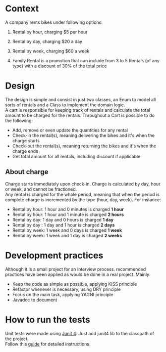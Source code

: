 # Context

A company rents bikes under following options:

1. Rental by hour, charging $5 per hour

2. Rental by day, charging $20 a day

3. Rental by week, charging $60 a week

4. Family Rental is a promotion that can include from 3 to 5 Rentals (of any type) with a discount of 30% of the total price

# Design

The design is simple and consist in just two classes, an Enum to model all sorts of rentals and a Class to implement the domain logic.  
A cart is responsible for keeping track of rentals and calculate the total amount to be charged for the rentals.
Throughout a Cart is possible to do the following:
+ Add, remove or even update the quantities for any rental
+ Check-in the rental(s), meaning delivering the bikes and it's when the charge starts
+ Check-out the rental(s), meaning returning the bikes and it's when the charge ends
+ Get total amount for all rentals, including discount if applicable

## About charge
Charge starts immediately upon check-in. 
Charge is calculated by day, hour or week, and cannot be fractioned.  
Any rental is charged for the whole period, meaning that when the period is complete charge is incremented by the type (hour, day, week). For instance: 
- Rental by hour: 1 hour and 0 minutes is charged **1 hour**
- Rental by hour: 1 hour and 1 minute is charged **2 hours**
- Rental by day:  1 day and 0 hours is charged **1 day**
- Rental by day : 1 day and 1 hour is charged **2 days**
- Rental by week: 1 week and 0 days is charged **1 week**
- Rental by week: 1 week and 1 day is charged **2 weeks**

# Development practices
Although it is a small project for an interview process. recommended practices have been applied as would be done in a real project. Mainly: 
+ Keep the code as simple as possible, applying KISS principle
+ Refactor whenever is necessary, using DRY principle
+ Focus on the main task, applying YAGNI principle
+ Javadoc to document

# How to run the tests
Unit tests were made using [Junit 4](https://junit.org/junit4). 
Just add junit4 lib to the classpath of the project.  
Follow this [guide](https://github.com/junit-team/junit4/wiki/Getting-started#run-the-test) for detailed instructions.
